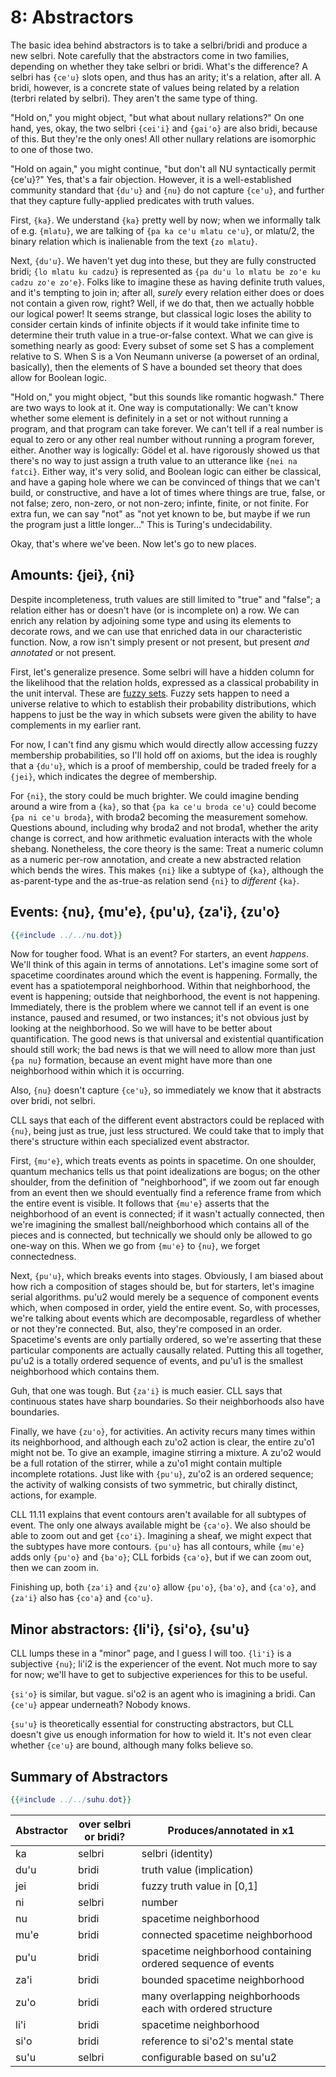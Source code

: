 # 8: Abstractors

The basic idea behind abstractors is to take a selbri/bridi and produce a new
selbri. Note carefully that the abstractors come in two families, depending on
whether they take selbri or bridi. What's the difference? A selbri has
`{ce'u}` slots open, and thus has an arity; it's a relation, after all. A
bridi, however, is a concrete state of values being related by a relation
(terbri related by selbri). They aren't the same type of thing.

"Hold on," you might object, "but what about nullary relations?" On one hand,
yes, okay, the two selbri `{cei'i}` and `{gai'o}` are also bridi, because of
this. But they're the only ones! All other nullary relations are isomorphic to
one of those two.

"Hold on again," you might continue, "but don't all NU syntactically permit
{ce'u}?" Yes, that's a fair objection. However, it is a well-established
community standard that `{du'u}` and `{nu}` do not capture `{ce'u}`, and
further that they capture fully-applied predicates with truth values.

First, `{ka}`. We understand `{ka}` pretty well by now; when we informally
talk of e.g. `{mlatu}`, we are talking of `{pa ka ce'u mlatu ce'u}`, or
mlatu/2, the binary relation which is inalienable from the text `{zo mlatu}`.

Next, `{du'u}`. We haven't yet dug into these, but they are fully constructed
bridi; `{lo mlatu ku cadzu}` is represented as `{pa du'u lo mlatu be zo'e ku
cadzu zo'e zo'e}`. Folks like to imagine these as having definite truth
values, and it's tempting to join in; after all, *surely* every relation
either does or does not contain a given row, right? Well, if we do that, then
we actually hobble our logical power! It seems strange, but classical logic
loses the ability to consider certain kinds of infinite objects if it would
take infinite time to determine their truth value in a true-or-false context.
What we can give is something nearly as good: Every subset of some set S has a
complement relative to S. When S is a Von Neumann universe (a powerset of an
ordinal, basically), then the elements of S have a bounded set theory that
does allow for Boolean logic.

"Hold on," you might object, "but this sounds like romantic hogwash." There
are two ways to look at it. One way is computationally: We can't know whether
some element is definitely in a set or not without running a program, and that
program can take forever. We can't tell if a real number is equal to zero or
any other real number without running a program forever, either. Another way
is logically: Gödel et al. have rigorously showed us that there's no way to
just assign a truth value to an utterance like `{nei na fatci}`. Either way,
it's very solid, and Boolean logic can either be classical, and have a gaping
hole where we can be convinced of things that we can't build, or constructive,
and have a lot of times where things are true, false, or not false; zero,
non-zero, or not non-zero; infinte, finite, or not finite. For extra fun, we
can say "not" as "not yet known to be, but maybe if we run the program just a
little longer..." This is Turing's undecidability.

Okay, that's where we've been. Now let's go to new places.

## Amounts: {jei}, {ni}

Despite incompleteness, truth values are still limited to "true" and "false";
a relation either has or doesn't have (or is incomplete on) a row. We can
enrich any relation by adjoining some type and using its elements to decorate
rows, and we can use that enriched data in our characteristic function. Now, a
row isn't simply present or not present, but present *and annotated* or not
present.

First, let's generalize presence. Some selbri will have a hidden column for
the likelihood that the relation holds, expressed as a classical probability
in the unit interval. These are [fuzzy
sets](https://en.wikipedia.org/wiki/Fuzzy_set). Fuzzy sets happen to need a
universe relative to which to establish their probability distributions, which
happens to just be the way in which subsets were given the ability to have
complements in my earlier rant.

For now, I can't find any gismu which would directly allow accessing fuzzy
membership probabilities, so I'll hold off on axioms, but the idea is roughly
that a `{du'u}`, which is a proof of membership, could be traded freely for a
`{jei}`, which indicates the degree of membership.

For `{ni}`, the story could be much brighter. We could imagine bending around
a wire from a `{ka}`, so that `{pa ka ce'u broda ce'u}` could become `{pa ni
ce'u broda}`, with broda2 becoming the measurement somehow. Questions abound,
including why broda2 and not broda1, whether the arity change is correct, and
how arithmetic evaluation interacts with the whole shebang. Nonetheless, the
core theory is the same: Treat a numeric column as a numeric per-row
annotation, and create a new abstracted relation which bends the wires. This
makes `{ni}` like a subtype of `{ka}`, although the as-parent-type and the
as-true-as relation send `{ni}` to *different* `{ka}`.

## Events: {nu}, {mu'e}, {pu'u}, {za'i}, {zu'o}

```dot process
{{#include ../../nu.dot}}
```

Now for tougher food. What is an event? For starters, an event *happens*.
We'll think of this again in terms of annotations. Let's imagine some sort of
spacetime coordinates around which the event is happening. Formally, the event
has a spatiotemporal neighborhood. Within that neighborhood, the event is
happening; outside that neighborhood, the event is not happening. Immediately,
there is the problem where we cannot tell if an event is one instance, paused
and resumed, or two instances; it's not obvious just by looking at the
neighborhood. So we will have to be better about quantification. The good news
is that universal and existential quantification should still work; the bad
news is that we will need to allow more than just `{pa nu}` formation, because
an event might have more than one neighborhood within which it is occurring.

Also, `{nu}` doesn't capture `{ce'u}`, so immediately we know that it
abstracts over bridi, not selbri.

CLL says that each of the different event abstractors could be replaced with
`{nu}`, being just as true, just less structured. We could take that to imply
that there's structure within each specialized event abstractor.

First, `{mu'e}`, which treats events as points in spacetime. On one shoulder,
quantum mechanics tells us that point idealizations are bogus; on the other
shoulder, from the definition of "neighborhood", if we zoom out far enough
from an event then we should eventually find a reference frame from which the
entire event is visible. It follows that `{mu'e}` asserts that the
neighborhood of an event is connected; if it wasn't actually connected, then
we're imagining the smallest ball/neighborhood which contains all of the
pieces and is connected, but technically we should only be allowed to go
one-way on this. When we go from `{mu'e}` to `{nu}`, we forget connectedness.

Next, `{pu'u}`, which breaks events into stages. Obviously, I am biased about
how rich a composition of stages should be, but for starters, let's imagine
serial algorithms. pu'u2 would merely be a sequence of component events which,
when composed in order, yield the entire event. So, with processes, we're
talking about events which are decomposable, regardless of whether or not
they're connected. But, also, they're composed in an order. Spacetime's events
are only partially ordered, so we're asserting that these particular
components are actually causally related. Putting this all together, pu'u2 is
a totally ordered sequence of events, and pu'u1 is the smallest neighborhood
which contains them.

Guh, that one was tough. But `{za'i}` is much easier. CLL says that continuous
states have sharp boundaries. So their neighborhoods also have boundaries.

Finally, we have `{zu'o}`, for activities. An activity recurs many times
within its neighborhood, and although each zu'o2 action is clear, the entire
zu'o1 might not be. To give an example, imagine stirring a mixture. A zu'o2
would be a full rotation of the stirrer, while a zu'o1 might contain multiple
incomplete rotations. Just like with `{pu'u}`, zu'o2 is an ordered sequence;
the activity of walking consists of two symmetric, but chirally distinct,
actions, for example.

CLL 11.11 explains that event contours aren't available for all subtypes of
event. The only one always available might be `{ca'o}`. We also should be able
to zoom out and get `{co'i}`. Imagining a sheaf, we might expect that the
subtypes have more contours. `{pu'u}` has all contours, while `{mu'e}` adds
only `{pu'o}` and `{ba'o}`; CLL forbids `{ca'o}`, but if we can zoom out, then
we can zoom in.

Finishing up, both `{za'i}` and `{zu'o}` allow `{pu'o}`, `{ba'o}`, and
`{ca'o}`, and `{za'i}` also has `{co'a}` and `{co'u}`.

## Minor abstractors: {li'i}, {si'o}, {su'u}

CLL lumps these in a "minor" page, and I guess I will too. `{li'i}` is a
subjective `{nu}`; li'i2 is the experiencer of the event. Not much more to say
for now; we'll have to get to subjective experiences for this to be useful.

`{si'o}` is similar, but vague. si'o2 is an agent who is imagining a bridi.
Can `{ce'u}` appear underneath? Nobody knows.

`{su'u}` is theoretically essential for constructing abstractors, but CLL
doesn't give us enough information for how to wield it. It's not even clear
whether `{ce'u}` are bound, although many folks believe so.

## Summary of Abstractors

```dot process
{{#include ../../suhu.dot}}
```

Abstractor | over selbri or bridi? | Produces/annotated in x1
-----------|-----------------------|--------------------------------------------------------------
ka         | selbri                | selbri (identity)
du'u       | bridi                 | truth value (implication)
jei        | bridi                 | fuzzy truth value in [0,1]
ni         | selbri                | number
nu         | bridi                 | spacetime neighborhood
mu'e       | bridi                 | connected spacetime neighborhood
pu'u       | bridi                 | spacetime neighborhood containing ordered sequence of events
za'i       | bridi                 | bounded spacetime neighborhood
zu'o       | bridi                 | many overlapping neighborhoods each with ordered structure
li'i       | bridi                 | spacetime neighborhood
si'o       | bridi                 | reference to si'o2's mental state
su'u       | selbri                | configurable based on su'u2
